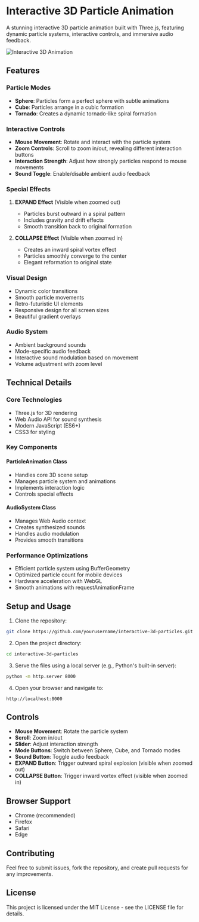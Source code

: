 # Interactive 3D Particle Animation

A stunning interactive 3D particle animation built with Three.js, featuring dynamic particle systems, interactive controls, and immersive audio feedback.

![Interactive 3D Animation](preview.gif)

## Features

### Particle Modes
- **Sphere**: Particles form a perfect sphere with subtle animations
- **Cube**: Particles arrange in a cubic formation
- **Tornado**: Creates a dynamic tornado-like spiral formation

### Interactive Controls
- **Mouse Movement**: Rotate and interact with the particle system
- **Zoom Controls**: Scroll to zoom in/out, revealing different interaction buttons
- **Interaction Strength**: Adjust how strongly particles respond to mouse movements
- **Sound Toggle**: Enable/disable ambient audio feedback

### Special Effects
1. **EXPAND Effect** (Visible when zoomed out)
   - Particles burst outward in a spiral pattern
   - Includes gravity and drift effects
   - Smooth transition back to original formation

2. **COLLAPSE Effect** (Visible when zoomed in)
   - Creates an inward spiral vortex effect
   - Particles smoothly converge to the center
   - Elegant reformation to original state

### Visual Design
- Dynamic color transitions
- Smooth particle movements
- Retro-futuristic UI elements
- Responsive design for all screen sizes
- Beautiful gradient overlays

### Audio System
- Ambient background sounds
- Mode-specific audio feedback
- Interactive sound modulation based on movement
- Volume adjustment with zoom level

## Technical Details

### Core Technologies
- Three.js for 3D rendering
- Web Audio API for sound synthesis
- Modern JavaScript (ES6+)
- CSS3 for styling

### Key Components

#### ParticleAnimation Class
- Handles core 3D scene setup
- Manages particle system and animations
- Implements interaction logic
- Controls special effects

#### AudioSystem Class
- Manages Web Audio context
- Creates synthesized sounds
- Handles audio modulation
- Provides smooth transitions

### Performance Optimizations
- Efficient particle system using BufferGeometry
- Optimized particle count for mobile devices
- Hardware acceleration with WebGL
- Smooth animations with requestAnimationFrame

## Setup and Usage

1. Clone the repository:
```bash
git clone https://github.com/yourusername/interactive-3d-particles.git
```

2. Open the project directory:
```bash
cd interactive-3d-particles
```

3. Serve the files using a local server (e.g., Python's built-in server):
```bash
python -m http.server 8000
```

4. Open your browser and navigate to:
```
http://localhost:8000
```

## Controls

- **Mouse Movement**: Rotate the particle system
- **Scroll**: Zoom in/out
- **Slider**: Adjust interaction strength
- **Mode Buttons**: Switch between Sphere, Cube, and Tornado modes
- **Sound Button**: Toggle audio feedback
- **EXPAND Button**: Trigger outward spiral explosion (visible when zoomed out)
- **COLLAPSE Button**: Trigger inward vortex effect (visible when zoomed in)

## Browser Support
- Chrome (recommended)
- Firefox
- Safari
- Edge

## Contributing
Feel free to submit issues, fork the repository, and create pull requests for any improvements.

## License
This project is licensed under the MIT License - see the LICENSE file for details. 